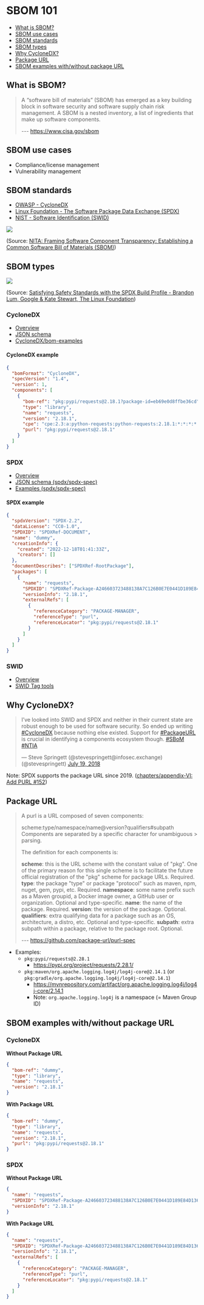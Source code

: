 # SBOM 101

- [What is SBOM?](#what-is-sbom)
- [SBOM use cases](#sbom-use-cases)
- [SBOM standards](#sbom-standards)
- [SBOM types](#sbom-types)
- [Why CycloneDX?](#why-cyclonedx)
- [Package URL](#package-url)
- [SBOM examples with/without package URL](#sbom-examples-withwithout-package-url)

## What is SBOM?

> A “software bill of materials” (SBOM) has emerged as a key building block in software security and software supply chain risk management. A SBOM is a nested inventory, a list of ingredients that make up software components.
>
> --- https://www.cisa.gov/sbom

## SBOM use cases

- Compliance/license management
- Vulnerability management

## SBOM standards

- [OWASP - CycloneDX](https://cyclonedx.org/)
- [Linux Foundation - The Software Package Data Exchange (SPDX)](https://spdx.dev/)
- [NIST - Software Identification (SWID)](https://csrc.nist.gov/projects/Software-Identification-SWID)

![](https://i.imgur.com/maPJgMX.png)

(Source: [NITA: Framing Software Component Transparency: Establishing a Common Software Bill of Materials (SBOM)](https://ntia.gov/files/ntia/publications/ntia_sbom_framing_2nd_edition_20211021.pdf))

## SBOM types

![](https://i.imgur.com/aWjPAgB.png)

(Source: [Satisfying Safety Standards with the SPDX Build Profile - Brandon Lum, Google & Kate Stewart, The Linux Foundation](https://static.sched.com/hosted_files/ocs2022/25/OSS%20JP_%20Satisfying%20Safety%20Standards%20with%20the%20SPDX%20Build%20Profile.pdf))

### CycloneDX

- [Overview](https://cyclonedx.org/specification/overview/)
- [JSON schema](https://cyclonedx.org/docs/1.4/json/#vulnerabilities)
- [CycloneDX/bom-examples](https://github.com/CycloneDX/bom-examples)

#### CycloneDX example

```json
{
  "bomFormat": "CycloneDX",
  "specVersion": "1.4",
  "version": 1,
  "components": [
    {
      "bom-ref": "pkg:pypi/requests@2.18.1?package-id=eb69e0d8ffbe36cd",
      "type": "library",
      "name": "requests",
      "version": "2.18.1",
      "cpe": "cpe:2.3:a:python-requests:python-requests:2.18.1:*:*:*:*:*:*:*",
      "purl": "pkg:pypi/requests@2.18.1"
    }
  ]
}
```

### SPDX

- [Overview](https://spdx.dev/about/)
- [JSON schema (spdx/spdx-spec)](https://github.com/spdx/spdx-spec/blob/development/v2.3.1/schemas/spdx-schema.json)
- [Examples (spdx/spdx-spec)](https://github.com/spdx/spdx-spec/tree/development/v2.3.1/examples)

#### SPDX example

```json
{
  "spdxVersion": "SPDX-2.2",
  "dataLicense": "CC0-1.0",
  "SPDXID": "SPDXRef-DOCUMENT",
  "name": "dummy",
  "creationInfo": {
    "created": "2022-12-18T01:41:33Z",
    "creators": []
  },
  "documentDescribes": ["SPDXRef-RootPackage"],
  "packages": [
    {
      "name": "requests",
      "SPDXID": "SPDXRef-Package-A246603723488138A7C126B0E7E0441D189E84D136E3CC4250114C790EFFCE80",
      "versionInfo": "2.18.1",
      "externalRefs": [
        {
          "referenceCategory": "PACKAGE-MANAGER",
          "referenceType": "purl",
          "referenceLocator": "pkg:pypi/requests@2.18.1"
        }
      ]
    }
  ]
}
```

### SWID

- [Overview](https://csrc.nist.gov/projects/Software-Identification-SWID)
- [SWID Tag tools](https://pages.nist.gov/swid-tools/)

## Why CycloneDX?

<blockquote class="twitter-tweet"><p lang="en" dir="ltr">I’ve looked into SWID and SPDX and neither in their current state are robust enough to be used for software security. So ended up writing <a href="https://twitter.com/hashtag/CycloneDX?src=hash&amp;ref_src=twsrc%5Etfw">#CycloneDX</a> because nothing else existed. Support for <a href="https://twitter.com/hashtag/PackageURL?src=hash&amp;ref_src=twsrc%5Etfw">#PackageURL</a> is crucial in identifying a components ecosystem though. <a href="https://twitter.com/hashtag/SBoM?src=hash&amp;ref_src=twsrc%5Etfw">#SBoM</a> <a href="https://twitter.com/hashtag/NTIA?src=hash&amp;ref_src=twsrc%5Etfw">#NTIA</a></p>&mdash; Steve Springett (@stevespringett@infosec.exchange) (@stevespringett) <a href="https://twitter.com/stevespringett/status/1019980949730283520?ref_src=twsrc%5Etfw">July 19, 2018</a></blockquote>

Note: SPDX supports the package URL since 2019. ([chapters/appendix-VI: Add PURL #152](https://github.com/spdx/spdx-spec/pull/152))

## Package URL

> A purl is a URL composed of seven components:
>
> scheme:type/namespace/name@version?qualifiers#subpath
> Components are separated by a specific character for unambiguous > parsing.
>
> The definition for each components is:
>
> **scheme**: this is the URL scheme with the constant value of "pkg". One of the primary reason for this single scheme is to facilitate the future official registration of the "pkg" scheme for package URLs. Required.
> **type**: the package "type" or package "protocol" such as maven, npm, nuget, gem, pypi, etc. Required.
> **namespace**: some name prefix such as a Maven groupid, a Docker image owner, a GitHub user or organization. Optional and type-specific.
> **name**: the name of the package. Required.
> **version**: the version of the package. Optional.
> **qualifiers**: extra qualifying data for a package such as an OS, architecture, a distro, etc. Optional and type-specific.
> **subpath**: extra subpath within a package, relative to the package root. Optional.
>
> --- https://github.com/package-url/purl-spec

- Examples:
  - `pkg:pypi/requests@2.28.1`
    - https://pypi.org/project/requests/2.28.1/
  - `pkg:maven/org.apache.logging.log4j/log4j-core@2.14.1` (or `pkg:gradle/org.apache.logging.log4j/log4j-core@2.14.1`)
    - https://mvnrepository.com/artifact/org.apache.logging.log4j/log4j-core/2.14.1
    - Note: `org.apache.logging.log4j` is a namespace (= Maven Group ID)

## SBOM examples with/without package URL

### CycloneDX

**Without Package URL**

```json
{
  "bom-ref": "dummy",
  "type": "library",
  "name": "requests",
  "version": "2.18.1"
}
```

**With Package URL**

```json
{
  "bom-ref": "dummy",
  "type": "library",
  "name": "requests",
  "version": "2.18.1",
  "purl": "pkg:pypi/requests@2.18.1"
}
```

### SPDX

**Without Package URL**

```json
{
  "name": "requests",
  "SPDXID": "SPDXRef-Package-A246603723488138A7C126B0E7E0441D189E84D136E3CC4250114C790EFFCE80",
  "versionInfo": "2.18.1"
}
```

**With Package URL**

```json
{
  "name": "requests",
  "SPDXID": "SPDXRef-Package-A246603723488138A7C126B0E7E0441D189E84D136E3CC4250114C790EFFCE80",
  "versionInfo": "2.18.1",
  "externalRefs": [
    {
      "referenceCategory": "PACKAGE-MANAGER",
      "referenceType": "purl",
      "referenceLocator": "pkg:pypi/requests@2.18.1"
    }
  ]
}
```

